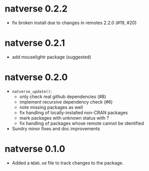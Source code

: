 # natverse 0.2.2

* fix broken install due to changes in remotes 2.2.0 (#19, #20)

# natverse 0.2.1

* add mouselightr package (suggested)

# natverse 0.2.0

* `natverse_update()`:
  - only check real github dependencies (#8)
  - implement recursive dependency check (#6)
  - note missing packages as well
  - fix handling of locally-installed non-CRAN packages
  - mark packages with unknown status with ?
  - fix handling of packages whose remote cannot be identified
* Sundry minor fixes and doc improvements

# natverse 0.1.0

* Added a `NEWS.md` file to track changes to the package.
